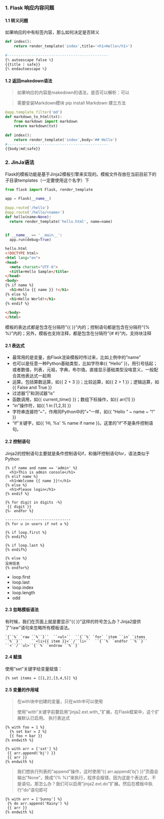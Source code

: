 ### 1. Flask 响应内容问题
#### 1.1 转义问题
如果响应的中有标签内容，那么如何决定是否转义
```python
def index():
    return render_template('index',title='<h1>Hello</h1>')
    
#----------------------------------------------
{% autoescape false %}
{{title | safe}}
{% endautoescape %}
```

#### 1.2 返回makedown语法
> 如果响应的内容是makedown的语法，是否可以解析：可以

> 需要安装Markdown模块
> pip install Markdown
> 建立方法
```python
@app.template_filter('md')
def markdown_to_html(txt):
    from markdown import markdown
    return markdown(txt)
    
def index():
    return render_template('index',body='## Hello')
#----------------------------------------------
{{body|md|safe}}
```

### 2. JinJa语法

Flask的模板功能是基于Jinja2模板引擎来实现的。模板文件存放在当前目前下的子目录templates（一定要使用这个名字）下

```python
from flask import Flask, render_template
  
app = Flask(__name__)
  
@app.route('/hello')
@app.route('/hello/<name>')
def hello(name=None):
  return render_template('hello.html', name=name)
  
  
if __name__ == '__main__':
  app.run(debug=True)
```

```html
hello.html
<!DOCTYPE html>
<html lang="en">
<head>
  <meta charset="UTF-8">
  <title>Hello Sample</title>
</head>
<body>
{% if name %}
  <h1>Hello {{ name }} !</h1>
{% else %}
  <h1>Hello World!</h1>
{% endif %}
  
</body>
</html>
```

模板的表达式都是包含在分隔符”{{ }}”内的；控制语句都是包含在分隔符”{% %}”内的；另外，模板也支持注释，都是包含在分隔符”{# #}”内，支持块注释

#### 2.1 **表达式**

- 最常用的是变量，由Flask渲染模板时传过来，比如上例中的”name”
- 也可以是任意一种Python基础类型，比如字符串{{ “Hello” }}，用引号括起；或者数值，列表，元祖，字典，布尔值。直接显示基础类型没啥意义，一般配合其他表达式一起用
- 运算。包括算数运算，如{{ 2 + 3 }}；比较运算，如{{ 2 > 1 }}；逻辑运算，如{{ False and True }}
- 过滤器“|”和测试器“is”
- 函数调用，如{{ current_time() }}；数组下标操作，如{{ arr[1] }}
- “in”操作符，如{{ 1 in [1,2,3] }}
- 字符串连接符”~”，作用同Python中的”+”一样，如{{ “Hello ” ~ name ~ “!” }}
- “if”关键字，如{{ ‘Hi, %s' % name if name }}。这里的”if”不是条件控制语句。
#### 2.2 **控制语句**

Jinja2的控制语句主要就是条件控制语句if，和循环控制语句for，语法类似于Python

```jinja2
{% if name and name == 'admin' %}
  <h1>This is admin console</h1>
{% elif name %}
  <h1>Welcome {{ name }}!</h1>
{% else %}
  <h1>Please login</h1>
{% endif %}
```



```jinja2
{% for digit in digits -%}
 {{ digit }}
{%- endfor %}

------------------------------
{% for u in users if not u %}

{% if loop.first %}
{% endif%}

{% if loop.last %}
{% endif%}

{% else %}
没用信息
{% endfor%}
```

- loop.first
- loop.last
- loop.index
- loop.length
- odd

#### 2.3 **忽略模板语法**

有时候，我们在页面上就是要显示”{{ }}”这样的符号怎么办？Jinja2提供了”raw”语句来忽略所有模板语法。

```jinja2
`{``%` `raw ``%``}``  ``<ul>``  ``{``%` `for` `item ``in` `items ``%``}``    ``<li>{{ item }}<``/``li>``  ``{``%` `endfor ``%``}``  ``<``/``ul>``{``%` `endraw ``%``}`
```

#### 2.4 赋值

使用”set”关键字给变量赋值：

```jinja2
{% set items = [[1,2],[3,4,5]] %}
```



#### 2.5 变量的作用域

> 在with块中创建的变量，只在with中可以使用
>
> 使用”with”关键字前要启用”jinja2.ext.with_”扩展，在Flask框架中，这个扩展默认已启用。
> 执行表达式
```jinja2
{% with foo = 1 %}
  {% set bar = 2 %}
  {{ foo + bar }}
{% endwith %}
```
```jinja2
{% with arr = ['sxt'] %}
 {{ arr.append('bj') }}
 {{ arr }}
{% endwith %}
```

> 我们想执行列表的”append”操作，这时使用”{{ arr.append('bj') }}”页面会输出”None”，换成”{% %}”来执行，程序会报错，因为这是个表达式，不是语句。那怎么办？我们可以启用”jinja2.ext.do”扩展。然后在模板中执行”do”语句即可

```jinja2
{% with arr = ['Sunny'] %}
 {% do arr.append('Rainy') %}
 {{ arr }}
{% endwith %}
```

#### 